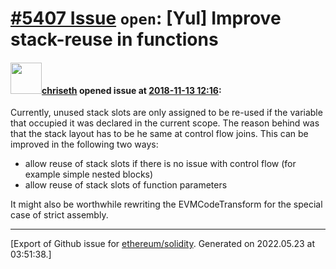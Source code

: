 # [\#5407 Issue](https://github.com/ethereum/solidity/issues/5407) `open`: [Yul] Improve stack-reuse in functions

#### <img src="https://avatars.githubusercontent.com/u/9073706?v=4" width="50">[chriseth](https://github.com/chriseth) opened issue at [2018-11-13 12:16](https://github.com/ethereum/solidity/issues/5407):

Currently, unused stack slots are only assigned to be re-used if the variable that occupied it was declared in the current scope. The reason behind was that the stack layout has to be he same at control flow joins. This can be improved in the following two ways:

 - allow reuse of stack slots if there is no issue with control flow (for example simple nested blocks)
 - allow reuse of stack slots of function parameters

It might also be worthwhile rewriting the EVMCodeTransform for the special case of strict assembly.




-------------------------------------------------------------------------------



[Export of Github issue for [ethereum/solidity](https://github.com/ethereum/solidity). Generated on 2022.05.23 at 03:51:38.]
